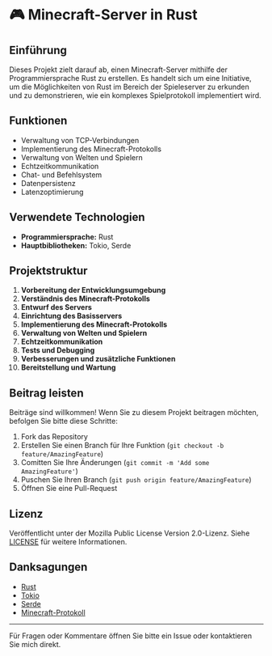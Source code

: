 # 🎮 Minecraft-Server in Rust

## Einführung

Dieses Projekt zielt darauf ab, einen Minecraft-Server mithilfe der Programmiersprache Rust zu erstellen. Es handelt sich um eine Initiative, um die Möglichkeiten von Rust im Bereich der Spieleserver zu erkunden und zu demonstrieren, wie ein komplexes Spielprotokoll implementiert wird.

## Funktionen

- Verwaltung von TCP-Verbindungen
- Implementierung des Minecraft-Protokolls
- Verwaltung von Welten und Spielern
- Echtzeitkommunikation
- Chat- und Befehlsystem
- Datenpersistenz
- Latenzoptimierung

## Verwendete Technologien

- **Programmiersprache:** Rust
- **Hauptbibliotheken:** Tokio, Serde

## Projektstruktur

1. **Vorbereitung der Entwicklungsumgebung**
2. **Verständnis des Minecraft-Protokolls**
3. **Entwurf des Servers**
4. **Einrichtung des Basisservers**
5. **Implementierung des Minecraft-Protokolls**
6. **Verwaltung von Welten und Spielern**
7. **Echtzeitkommunikation**
8. **Tests und Debugging**
9. **Verbesserungen und zusätzliche Funktionen**
10. **Bereitstellung und Wartung**

## Beitrag leisten

Beiträge sind willkommen! Wenn Sie zu diesem Projekt beitragen möchten, befolgen Sie bitte diese Schritte:

1. Fork das Repository
2. Erstellen Sie einen Branch für Ihre Funktion (`git checkout -b feature/AmazingFeature`)
3. Comitten Sie Ihre Änderungen (`git commit -m 'Add some AmazingFeature'`)
4. Puschen Sie Ihren Branch (`git push origin feature/AmazingFeature`)
5. Öffnen Sie eine Pull-Request

## Lizenz

Veröffentlicht unter der Mozilla Public License Version 2.0-Lizenz. Siehe [LICENSE](./LICENSE) für weitere Informationen.

## Danksagungen

- [Rust](https://www.rust-lang.org/)
- [Tokio](https://tokio.rs/)
- [Serde](https://serde.rs/)
- [Minecraft-Protokoll](https://wiki.vg/Protocol)

---

Für Fragen oder Kommentare öffnen Sie bitte ein Issue oder kontaktieren Sie mich direkt.
